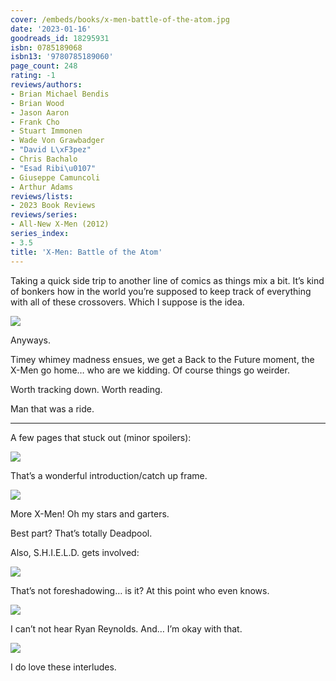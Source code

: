 ```yaml
---
cover: /embeds/books/x-men-battle-of-the-atom.jpg
date: '2023-01-16'
goodreads_id: 18295931
isbn: 0785189068
isbn13: '9780785189060'
page_count: 248
rating: -1
reviews/authors:
- Brian Michael Bendis
- Brian Wood
- Jason Aaron
- Frank Cho
- Stuart Immonen
- Wade Von Grawbadger
- "David L\xF3pez"
- Chris Bachalo
- "Esad Ribi\u0107"
- Giuseppe Camuncoli
- Arthur Adams
reviews/lists:
- 2023 Book Reviews
reviews/series:
- All-New X-Men (2012)
series_index:
- 3.5
title: 'X-Men: Battle of the Atom'
---
```

Taking a quick side trip to another line of comics as things mix a bit. It’s kind of bonkers how in the world you’re supposed to keep track of everything with all of these crossovers. Which I suppose is the idea. 

![](/embeds/books/attachments/all-new-x-men-3-5-016b60.png)

Anyways. 

Timey whimey madness ensues, we get a Back to the Future moment, the X-Men go home… who are we kidding. Of course things go weirder. 

Worth tracking down. Worth reading. 

Man  that was a ride. 

<!--more-->

---


A few pages that stuck out (minor spoilers):

![](/embeds/books/attachments/all-new-x-men-3-5-4a8c3b.png)

That’s a wonderful introduction/catch up frame. 

![](/embeds/books/attachments/all-new-x-men-3-5-6e6182.png)

More X-Men! Oh my stars and garters. 

Best part? That’s totally Deadpool. 

Also, S.H.I.E.L.D. gets involved:

![](/embeds/books/attachments/all-new-x-men-3-5-2a1de9.png)

That’s not foreshadowing… is it? At this point who even knows. 

![](/embeds/books/attachments/all-new-x-men-3-5-8e6cce.png)

I can’t not hear Ryan Reynolds. And… I’m okay with that. 

![](/embeds/books/attachments/all-new-x-men-3-5-e5dbc3.png)

I do love these interludes. 



